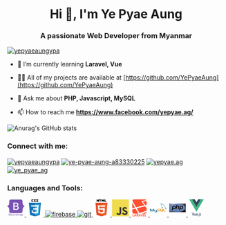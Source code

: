 <h1 align="center">Hi 👋, I'm Ye Pyae Aung</h1>
<h3 align="center">A passionate Web Developer from Myanmar</h3>

<p align="left"> <a href="https://twitter.com/yepyaeaungypa" target="blank"><img src="https://img.shields.io/twitter/follow/yepyaeaungypa?logo=twitter&style=for-the-badge" alt="yepyaeaungypa" /></a> </p>

- 🌱 I’m currently learning **Laravel, Vue**

- 👨‍💻 All of my projects are available at [https://github.com/YePyaeAung](https://github.com/YePyaeAung)

- 💬 Ask me about **PHP, Javascript, MySQL**

- 📫 How to reach me **https://www.facebook.com/yepyae.ag/**

![Anurag's GitHub stats](https://github-readme-stats.vercel.app/api?username=YePyaeAung&show_icons=true&theme=tokyonight)

<h3 align="left">Connect with me:</h3>
<p align="left">
<a href="https://twitter.com/yepyaeaungypa" target="blank"><img align="center" src="https://raw.githubusercontent.com/rahuldkjain/github-profile-readme-generator/master/src/images/icons/Social/twitter.svg" alt="yepyaeaungypa" height="30" width="40" /></a>
<a href="https://linkedin.com/in/ye-pyae-aung-a83330225" target="blank"><img align="center" src="https://raw.githubusercontent.com/rahuldkjain/github-profile-readme-generator/master/src/images/icons/Social/linked-in-alt.svg" alt="ye-pyae-aung-a83330225" height="30" width="40" /></a>
<a href="https://fb.com/yepyae.ag" target="blank"><img align="center" src="https://raw.githubusercontent.com/rahuldkjain/github-profile-readme-generator/master/src/images/icons/Social/facebook.svg" alt="yepyae.ag" height="30" width="40" /></a>
<a href="https://instagram.com/ye_pyae_ag" target="blank"><img align="center" src="https://raw.githubusercontent.com/rahuldkjain/github-profile-readme-generator/master/src/images/icons/Social/instagram.svg" alt="ye_pyae_ag" height="30" width="40" /></a>
</p>

<h3 align="left">Languages and Tools:</h3>
<p align="left"> <a href="https://getbootstrap.com" target="_blank" rel="noreferrer"> <img src="https://raw.githubusercontent.com/devicons/devicon/master/icons/bootstrap/bootstrap-plain-wordmark.svg" alt="bootstrap" width="40" height="40"/> </a> <a href="https://www.w3schools.com/css/" target="_blank" rel="noreferrer"> <img src="https://raw.githubusercontent.com/devicons/devicon/master/icons/css3/css3-original-wordmark.svg" alt="css3" width="40" height="40"/> </a> <a href="https://firebase.google.com/" target="_blank" rel="noreferrer"> <img src="https://www.vectorlogo.zone/logos/firebase/firebase-icon.svg" alt="firebase" width="40" height="40"/> </a> <a href="https://git-scm.com/" target="_blank" rel="noreferrer"> <img src="https://www.vectorlogo.zone/logos/git-scm/git-scm-icon.svg" alt="git" width="40" height="40"/> </a> <a href="https://www.w3.org/html/" target="_blank" rel="noreferrer"> <img src="https://raw.githubusercontent.com/devicons/devicon/master/icons/html5/html5-original-wordmark.svg" alt="html5" width="40" height="40"/> </a> <a href="https://developer.mozilla.org/en-US/docs/Web/JavaScript" target="_blank" rel="noreferrer"> <img src="https://raw.githubusercontent.com/devicons/devicon/master/icons/javascript/javascript-original.svg" alt="javascript" width="40" height="40"/> </a> <a href="https://laravel.com/" target="_blank" rel="noreferrer"> <img src="https://raw.githubusercontent.com/devicons/devicon/master/icons/laravel/laravel-plain-wordmark.svg" alt="laravel" width="40" height="40"/> </a> <a href="https://www.mysql.com/" target="_blank" rel="noreferrer"> <img src="https://raw.githubusercontent.com/devicons/devicon/master/icons/mysql/mysql-original-wordmark.svg" alt="mysql" width="40" height="40"/> </a> <a href="https://www.php.net" target="_blank" rel="noreferrer"> <img src="https://raw.githubusercontent.com/devicons/devicon/master/icons/php/php-original.svg" alt="php" width="40" height="40"/> </a> <a href="https://vuejs.org/" target="_blank" rel="noreferrer"> <img src="https://raw.githubusercontent.com/devicons/devicon/master/icons/vuejs/vuejs-original-wordmark.svg" alt="vuejs" width="40" height="40"/> </a> </p>
